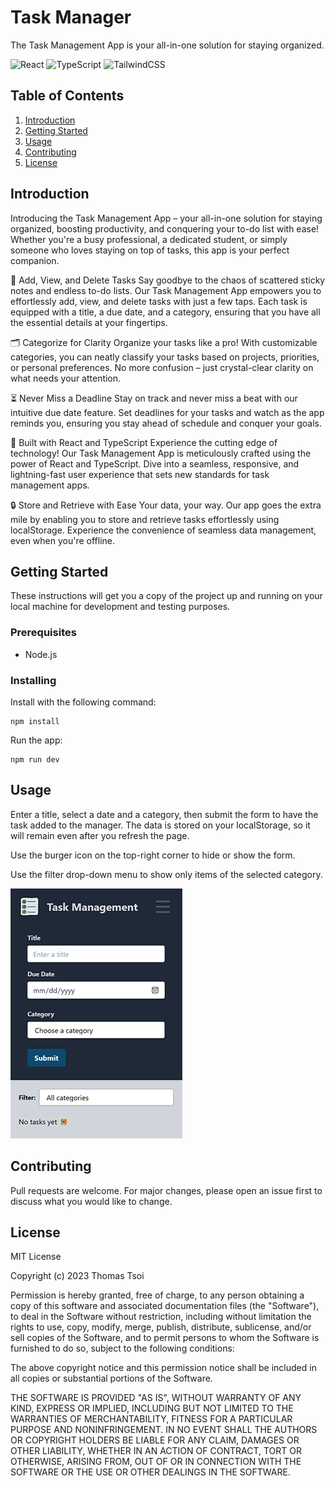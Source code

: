 # Task Manager
The Task Management App is your all-in-one solution for staying organized.

![React](https://img.shields.io/badge/react-%2320232a.svg?style=for-the-badge&logo=react&logoColor=%2361DAFB)
![TypeScript](https://img.shields.io/badge/typescript-%23007ACC.svg?style=for-the-badge&logo=typescript&logoColor=white)
![TailwindCSS](https://img.shields.io/badge/tailwindcss-%2338B2AC.svg?style=for-the-badge&logo=tailwind-css&logoColor=white)

## Table of Contents
1. [Introduction](#introduction)
2. [Getting Started](#getting-started)
3. [Usage](#usage)
4. [Contributing](#contributing)
5. [License](#license)

## Introduction
Introducing the Task Management App – your all-in-one solution for staying organized, boosting productivity, and conquering your to-do list with ease! Whether you're a busy professional, a dedicated student, or simply someone who loves staying on top of tasks, this app is your perfect companion.

📝 Add, View, and Delete Tasks
Say goodbye to the chaos of scattered sticky notes and endless to-do lists. Our Task Management App empowers you to effortlessly add, view, and delete tasks with just a few taps. Each task is equipped with a title, a due date, and a category, ensuring that you have all the essential details at your fingertips.

🗂️ Categorize for Clarity
Organize your tasks like a pro! With customizable categories, you can neatly classify your tasks based on projects, priorities, or personal preferences. No more confusion – just crystal-clear clarity on what needs your attention.

⏳ Never Miss a Deadline
Stay on track and never miss a beat with our intuitive due date feature. Set deadlines for your tasks and watch as the app reminds you, ensuring you stay ahead of schedule and conquer your goals.

🚀 Built with React and TypeScript
Experience the cutting edge of technology! Our Task Management App is meticulously crafted using the power of React and TypeScript. Dive into a seamless, responsive, and lightning-fast user experience that sets new standards for task management apps.

🔒 Store and Retrieve with Ease
Your data, your way. Our app goes the extra mile by enabling you to store and retrieve tasks effortlessly using localStorage. Experience the convenience of seamless data management, even when you're offline.

## Getting Started
These instructions will get you a copy of the project up and running on your local
machine for development and testing purposes.

### Prerequisites
- Node.js

### Installing
Install with the following command:
```
npm install
```
Run the app:
```
npm run dev
```

## Usage
Enter a title, select a date and a category, then submit the form to have the task added to the manager. The data is stored on your localStorage, so it will remain even after you refresh the page.

Use the burger icon on the top-right corner to hide or show the form.

Use the filter drop-down menu to show only items of the selected category.

![](https://github.com/tsoithomas/task-manager/blob/main/taskmanager.png?raw=true)

## Contributing
Pull requests are welcome. For major changes, please open an issue first to
discuss what you would like to change.

## License
MIT License

Copyright (c) 2023 Thomas Tsoi

Permission is hereby granted, free of charge, to any person obtaining a copy of this software and associated documentation files (the "Software"), to deal in the Software without restriction, including without limitation the rights to use, copy, modify, merge, publish, distribute, sublicense, and/or sell copies of the Software, and to permit persons to whom the Software is furnished to do so, subject to the following conditions:

The above copyright notice and this permission notice shall be included in all copies or substantial portions of the Software.

THE SOFTWARE IS PROVIDED "AS IS", WITHOUT WARRANTY OF ANY KIND, EXPRESS OR IMPLIED, INCLUDING BUT NOT LIMITED TO THE WARRANTIES OF MERCHANTABILITY, FITNESS FOR A PARTICULAR PURPOSE AND NONINFRINGEMENT. IN NO EVENT SHALL THE AUTHORS OR COPYRIGHT HOLDERS BE LIABLE FOR ANY CLAIM, DAMAGES OR OTHER LIABILITY, WHETHER IN AN ACTION OF CONTRACT, TORT OR OTHERWISE, ARISING FROM, OUT OF OR IN CONNECTION WITH THE SOFTWARE OR THE USE OR OTHER DEALINGS IN THE SOFTWARE.
